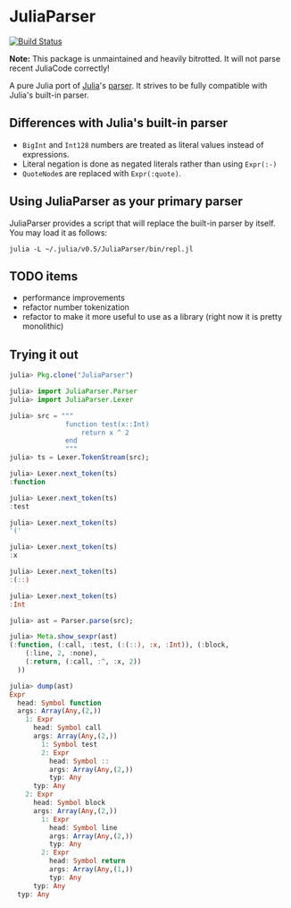 # JuliaParser

[![Build Status](https://travis-ci.org/JuliaLang/JuliaParser.jl.svg?branch=master)](https://travis-ci.org/JuliaLang/JuliaParser.jl?branch=master)


**Note:** This package is unmaintained and heavily bitrotted. It will not parse recent JuliaCode correctly!

A pure Julia port of [Julia](https://github.com/JuliaLang/julia)'s [parser](https://github.com/JuliaLang/julia/blob/master/src/julia-parser.scm).  It strives to be fully compatible with Julia's built-in parser.

Differences with Julia's built-in parser
-------------------------------------
* `BigInt` and `Int128` numbers are treated as literal values instead of expressions.
* Literal negation is done as negated literals rather than using `Expr(:-)`
* `QuoteNode`s are replaced with `Expr(:quote)`.

Using JuliaParser as your primary parser
-------------------------------------
JuliaParser provides a script that will replace the built-in parser by itself.
You may load it as follows:

```
julia -L ~/.julia/v0.5/JuliaParser/bin/repl.jl
```

TODO items
----------
* performance improvements
* refactor number tokenization
* refactor to make it more useful to use as a library (right now it is pretty monolithic)

Trying it out
-------------
```julia
julia> Pkg.clone("JuliaParser")

julia> import JuliaParser.Parser
julia> import JuliaParser.Lexer

julia> src = """
              function test(x::Int)
                  return x ^ 2
              end
              """
julia> ts = Lexer.TokenStream(src);

julia> Lexer.next_token(ts)
:function

julia> Lexer.next_token(ts)
:test

julia> Lexer.next_token(ts)
'('

julia> Lexer.next_token(ts)
:x

julia> Lexer.next_token(ts)
:(::)

julia> Lexer.next_token(ts)
:Int

julia> ast = Parser.parse(src);

julia> Meta.show_sexpr(ast)
(:function, (:call, :test, (:(::), :x, :Int)), (:block,
    (:line, 2, :none),
    (:return, (:call, :^, :x, 2))
  ))

julia> dump(ast)
Expr 
  head: Symbol function
  args: Array(Any,(2,))
    1: Expr 
      head: Symbol call
      args: Array(Any,(2,))
        1: Symbol test
        2: Expr 
          head: Symbol ::
          args: Array(Any,(2,))
          typ: Any
      typ: Any
    2: Expr 
      head: Symbol block
      args: Array(Any,(2,))
        1: Expr 
          head: Symbol line
          args: Array(Any,(2,))
          typ: Any
        2: Expr 
          head: Symbol return
          args: Array(Any,(1,))
          typ: Any
      typ: Any
  typ: Any
```

